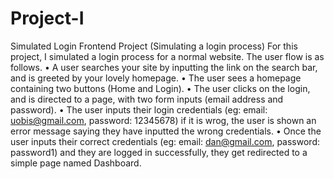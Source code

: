 # Project-I
Simulated Login
Frontend Project (Simulating a login process)
For this project, I simulated a login process for a
normal website. The user flow is as follows.
• A user searches your site by inputting the link on the search bar, and is
greeted by your lovely homepage.
• The user sees a homepage containing two buttons (Home and Login).
• The user clicks on the login, and is directed to a page, with two form inputs
(email address and password).
• The user inputs their login credentials (eg: email: uobis@gmail.com, password:
12345678) if it is wrog, the user is shown an error message saying they have inputted the
wrong credentials.
• Once the user inputs their correct credentials (eg: email: dan@gmail.com,
password: password1) and they are logged in successfully, they get redirected to
a simple page named Dashboard.
